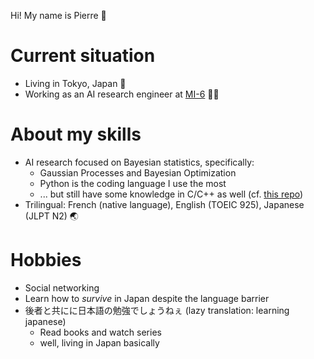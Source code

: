 Hi! My name is Pierre 👋

# Current situation

- Living in Tokyo, Japan 🗾 
- Working as an AI research engineer at [MI-6](https://mi-6.co.jp/) 👨‍💻

# About my skills 

- AI research focused on Bayesian statistics, specifically:
  - Gaussian Processes and Bayesian Optimization
  - Python is the coding language I use the most
  - ... but still have some knowledge in C/C++ as well (cf. [this repo](https://github.com/pjpollot/game_of_life))
- Trilingual: French (native language), English (TOEIC 925), Japanese (JLPT N2) 🌏

# Hobbies 

- Social networking
- Learn how to *survive* in Japan despite the language barrier
- 後者と共にに日本語の勉強でしょうねぇ (lazy translation: learning japanese)
  - Read books and watch series
  - well, living in Japan basically
